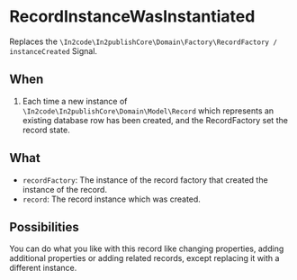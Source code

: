 # RecordInstanceWasInstantiated

Replaces the `\In2code\In2publishCore\Domain\Factory\RecordFactory / instanceCreated` Signal.

## When

1. Each time a new instance of `\In2code\In2publishCore\Domain\Model\Record` which represents an existing database row
   has been created, and the RecordFactory set the record state.

## What

* `recordFactory`: The instance of the record factory that created the instance of the record.
* `record`: The record instance which was created.

## Possibilities

You can do what you like with this record like changing properties, adding additional properties or adding related
records, except replacing it with a different instance.
